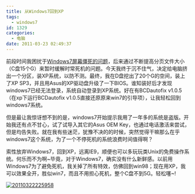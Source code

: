 ```yaml
---
title: 从Windows7回到XP
tags:
  - windows7
id: 1329
categories:
  - 电脑
date: 2011-03-23 02:49:37
---
```


前段时间我困扰于﻿﻿﻿[Windows7屏幕僵死的问题](/2011/02/windows7_freeze_screen/ "Permanent link to Windows7屏幕僵死的问题")，后来通过不断提高分页文件大小（C盘15个G）来暂时缓解时常死机的问题。今天我终于沉不住气，决定给电脑挤出一个分区，装XP系统，以防不测。最终，我在D盘挖出了20个G的空间，装上了XP SP3，并且用Asus的XP驱动盘升级了一下BIOS。谁知装好后才发现windows7已经无法登录，系统自动登录到XP系统。好在有BCDautofix v1.0.5（在xp下运行BCDautofix v1.0.5直接还原原来win7的引导项），让我轻松回到windows7系统。

但是最让我惊讶想不到的是，windows7开始提示我用了一年多的系统是盗版。开始我还有点不甘心，试了试导入其它的Asus OEM Key，也通过电话激活来尝试，但是均告失败。就在我有些迷茫，犹豫不决的的时候，突然觉得干嘛那么在乎windows7这个系统，为了一个不停死机的系统浪费时间值得啊？

索性放弃Windows7，回到XP，远离IE9，顺便也可以多玩玩类Unix的免费操作系统。何乐而不为啊~毕竟，对于Windows7，确实没有什么新鲜感。以前用Windows7为了避免死机，我关掉了所有特效，仿佛回到win98；现在用XP，我可以效果全开，胜似win7，而且不用担心死机，整个C盘不到5G。轻松噻~!

[![](http://www.zhaiduo.com/wp-content/uploads/2011/03/20110322225958.jpg "20110322225958")](http://www.zhaiduo.com/wp-content/uploads/2011/03/20110322225958.jpg)